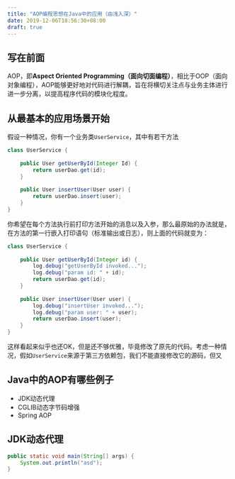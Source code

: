 ```yaml
---
title: "AOP编程思想在Java中的应用（由浅入深）"
date: 2019-12-06T18:56:30+08:00
draft: true
---
```


## 写在前面
AOP，即**Aspect Oriented Programming（面向切面编程）**，相比于OOP（面向对象编程），AOP能够更好地对代码进行解耦，旨在将横切关注点与业务主体进行进一步分离，以提高程序代码的模块化程度。

## 从最基本的应用场景开始
假设一种情况，你有一个业务类`UserService`，其中有若干方法
```java
class UserService {
	
	public User getUserById(Integer Id) {
		return userDao.get(id);
	}
	
	public User insertUser(User user) {
		return userDao.insert(user);
	}
}
```
你希望在每个方法执行前打印方法开始的消息以及入参，那么最原始的办法就是，在方法的第一行嵌入打印语句（标准输出或日志），则上面的代码就变为：
```java
class UserService {
	
	public User getUserById(Integer id) {
		log.debug("getUserById invoked...");
		log.debug("param id: " + id);
		return userDao.get(id);
	}
	
	public User insertUser(User user) {
		log.debug("insertUser invoked...");
		log.debug("param user: " + user);
		return userDao.insert(user);
	}
}
```
这样看起来似乎也还OK，但是还不够优雅，毕竟修改了原先的代码。考虑一种情况，假如`UserService`来源于第三方依赖包，我们不能直接修改它的源码，但又

## Java中的AOP有哪些例子
- JDK动态代理
- CGLIB动态字节码增强
- Spring AOP

## JDK动态代理
```java
public static void main(String[] args) {
	System.out.println("asd");
}
```